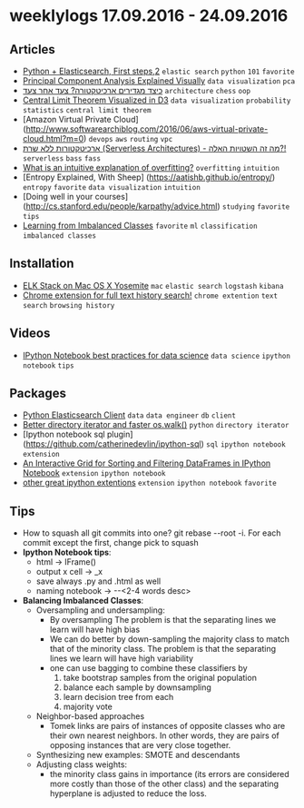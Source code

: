 # weeklylogs 17.09.2016 - 24.09.2016

## Articles
- [Python + Elasticsearch, First steps](https://tryolabs.com/blog/2015/02/17/python-elasticsearch-first-steps/),[2](https://github.com/ernestorx/es-swapi-test/blob/master/ES%20notebook.ipynb) `elastic search` `python` `101` `favorite`
- [Principal Component Analysis Explained Visually](http://setosa.io/ev/principal-component-analysis/) `data visualization` `pca`
- [כיצד מגדירים ארכיטקטורה? צעד אחר צעד](http://www.softwarearchiblog.com/2014/11/architecutre-definition-illustrated.html?m=0) `architecture` `chess` `oop`
- [Central Limit Theorem Visualized in D3](http://blog.vctr.me/posts/central-limit-theorem.html) `data visualization` `probability` `statistics` `central limit theorem`
- [Amazon Virtual Private Cloud] (http://www.softwarearchiblog.com/2016/06/aws-virtual-private-cloud.html?m=0) `devops` `aws` `routing` `vpc`
- [ארכיטקטורות ללא שרת (Serverless Architectures) - מה זה השטויות האלה?!](http://www.softwarearchiblog.com/2016/07/serverless-architectures.html?m=0) `serverless` `bass` `fass`
- [What is an intuitive explanation of overfitting?](https://www.quora.com/What-is-an-intuitive-explanation-of-overfitting?srid=zG&share=1#!n=60) `overfitting` `intuition` 
- [Entropy Explained, With Sheep] (https://aatishb.github.io/entropy/) `entropy` `favorite` `data visualization` `intuition`
- [Doing well in your courses] (http://cs.stanford.edu/people/karpathy/advice.html) `studying` `favorite` `tips`
- [Learning from Imbalanced Classes](http://www.svds.com/learning-imbalanced-classes/) `favorite` `ml` `classification` `imbalanced classes`


## Installation
- [ELK Stack on Mac OS X Yosemite](http://www.websightdesigns.com/wiki/ELK_Stack_on_Mac_OS_X_Yosemite) `mac` `elastic search` `logstash` `kibana` 
- [Chrome extension for full text history search!](https://github.com/lengstrom/falcon) `chrome extention` `text search` `browsing history`


## Videos
- [IPython Notebook best practices for data science](https://www.youtube.com/watch?v=JI1HWUAyJHE) `data science` `ipython notebook` `tips` 

## Packages
- [Python Elasticsearch Client](https://elasticsearch-py.readthedocs.io/en/master/) `data` `data engineer` `db` `client`
- [Better directory iterator and faster os.walk()](https://github.com/benhoyt/scandir) `python` `directory iterator`
- [Ipython notebook sql plugin] (https://github.com/catherinedevlin/ipython-sql) `sql` `ipython notebook` `extension`
- [An Interactive Grid for Sorting and Filtering DataFrames in IPython Notebook](https://github.com/quantopian/qgrid) `extension` `ipython notebook`
- [other great ipython extentions](https://github.com/ipython/ipython/wiki/Extensions-Index) `extension` `ipython notebook` `favorite`



## Tips
- How to squash all git commits into one? git rebase --root -i. For each commit except the first, change pick to squash
- **Ipython Notebook tips**:
    - html -> IFrame()
    - output x cell -> _x
    - save always .py and .html as well
    - naming notebook -> <date>-<developer>-<2-4 words desc>
- **Balancing Imbalanced Classes**:
    - Oversampling and undersampling:
        - By oversampling The problem is that the separating lines we learn will have high bias 
        - We can do better by down-sampling the majority class to match that of the minority class. The problem is that the separating lines we learn will have high variability
        - one can  use bagging to combine these classifiers by
             1. take bootstrap samples from the original population 
             2. balance each sample by downsampling 
             3. learn decision tree from each
             4. majority vote   
    - Neighbor-based approaches
        - Tomek links are pairs of instances of opposite classes who are their own nearest neighbors. In other words, they are pairs of opposing instances that are very close together.
    - Synthesizing new examples: SMOTE and descendants
    - Adjusting class weights:
        - the minority class gains in importance (its errors are considered more costly than those of the other class) and the separating hyperplane is adjusted to reduce the loss.
